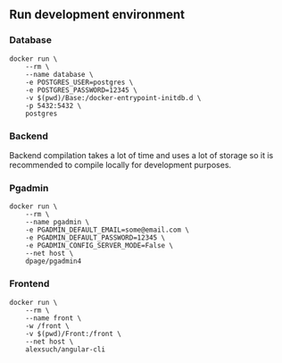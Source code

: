 ## Run development environment

### Database

```
docker run \
    --rm \
    --name database \
    -e POSTGRES_USER=postgres \
    -e POSTGRES_PASSWORD=12345 \
    -v $(pwd)/Base:/docker-entrypoint-initdb.d \
    -p 5432:5432 \
    postgres
```

### Backend

Backend compilation takes a lot of time and uses a lot of storage so it is recommended to compile locally for development purposes.

### Pgadmin

```
docker run \
    --rm \
    --name pgadmin \
    -e PGADMIN_DEFAULT_EMAIL=some@email.com \
    -e PGADMIN_DEFAULT_PASSWORD=12345 \
    -e PGADMIN_CONFIG_SERVER_MODE=False \
    --net host \
    dpage/pgadmin4
```

### Frontend

```
docker run \
    --rm \
    --name front \
    -w /front \
    -v $(pwd)/Front:/front \
    --net host \
    alexsuch/angular-cli
```
